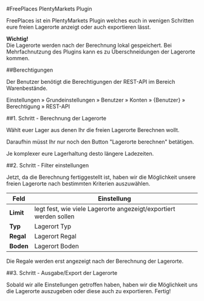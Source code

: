 #FreePlaces PlentyMarkets Plugin

FreePlaces ist ein PlentyMarkets Plugin welches euch in wenigen Schritten eure freien Lagerorte anzeigt oder auch exportieren lässt.

<div class="alert alert-danger" role="alert">
    <b>Wichtig!</b><br />Die Lagerorte werden nach der Berechnung lokal gespeichert. Bei Mehrfachnutzung des Plugins kann es zu Überschneidungen der Lagerorte kommen.
</div>

##Berechtigungen
<div class="alert alert-warning" role="alert">
    Der Benutzer benötigt die Berechtigungen der REST-API im Bereich Warenbestände.
</div>

Einstellungen » Grundeinstellungen » Benutzer » Konten » {Benutzer} » Berechtigung » REST-API

##1. Schritt - Berechnung der Lagerorte

Wählt euer Lager aus denen Ihr die freien Lagerorte Berechnen wollt.

Daraufhin müsst Ihr nur noch den Button "Lagerorte berechnen" betätigen.

<div class="alert alert-warning" role="alert">
    Je komplexer eure Lagerhaltung desto längere Ladezeiten.
</div>

##2. Schritt - Filter einstellungen

Jetzt, da die Berechnung fertiggestellt ist, haben wir die Möglichkeit unsere freien Lagerorte nach bestimmten Kriterien auszuwählen.

<table>
	<thead>
		<th>
			Feld
		</th>
		<th>
			Einstellung
		</th>
	</thead>
	<tbody>
		<tr>
			<td>
				<b>Limit</b>
			</td>
			<td>
				legt fest, wie viele Lagerorte angezeigt/exportiert werden sollen
			</td>
		</tr>
		<tr>
			<td>
				<b>Typ</b>
			</td>
			<td>
				Lagerort Typ
			</td>
		</tr>
		<tr>
			<td>
				<b>Regal</b>
			</td>
			<td>
				Lagerort Regal
			</td>
		</tr>
        <tr>
			<td>
				<b>Boden</b>
			</td>
			<td>
				Lagerort Boden
			</td>
		</tr>
	</tbody>
</table>

<div class="alert alert-warning" role="alert">
    Die Regale werden erst angezeigt nach der Berechnung der Lagerorte.
</div>

##3. Schritt - Ausgabe/Export der Lagerorte

Sobald wir alle Einstellungen getroffen haben, haben wir die Möglichkeit uns die Lagerorte auszugeben oder diese auch zu exportieren.
Fertig!

